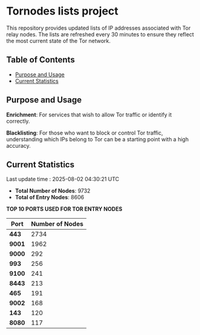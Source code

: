 # Tornodes lists project

This repository provides updated lists of IP addresses associated with Tor relay nodes. The lists are refreshed every 30 minutes to ensure they reflect the most current state of the Tor network.

## Table of Contents

- [Purpose and Usage](#purpose-and-usage)
- [Current Statistics](#current-statistics)


## Purpose and Usage

**Enrichment**: For services that wish to allow Tor traffic or identify it correctly.

**Blacklisting**: For those who want to block or control Tor traffic, understanding which IPs belong to Tor can be a starting point with a high accuracy.

## Current Statistics

Last update time : 2025-08-02 04:30:21 UTC

- **Total Number of Nodes**: 9732
- **Total of Entry Nodes**: 8606

**TOP 10 PORTS USED FOR TOR ENTRY NODES**

| **Port** | **Number of Nodes** |
|------|-----------------|
| **443**   | 2734  |
| **9001**   | 1962  |
| **9000**   | 292  |
| **993**   | 256  |
| **9100**   | 241  |
| **8443**   | 213  |
| **465**   | 191  |
| **9002**   | 168  |
| **143**   | 120  |
| **8080**   | 117  |

